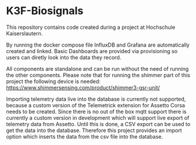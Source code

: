 # K3F-Biosignals
This repository contains code created during a project at Hochschule Kaiserslautern. 

By running the docker compose file InfluxDB and Grafana are automatically created and linked. 
Basic Dashboards are provided via provisioning so users can diretly look into the data they record. 

All components are standalone and can be run without the need of running the other components. 
Please note that for running the shimmer part of this project the following device is needed: 
https://www.shimmersensing.com/product/shimmer3-gsr-unit/

Importing telemetry data live into the database is currently not supported, because a custom version of 
the Telemetrick extension for Assetto Corsa needs to be created. Since there is no out of the box mqtt
support there is currently a custom version in development which will support live export of telemetry data
from Assetto. 
Until this is done, a CSV export can be used to get the data into the database. Therefore this project 
provides an import option which inserts the data from the csv file into the database. 